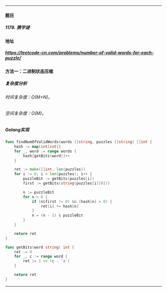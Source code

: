 ***
#### 题目
##### 1178. 猜字谜
#### 地址
##### https://leetcode-cn.com/problems/number-of-valid-words-for-each-puzzle/
#### 方法一：二进制状态压缩
##### 复杂度分析
###### 时间复杂度：O(M+N)。
###### 空间复杂度：O(M)。
##### Golang实现
``` go
func findNumOfValidWords(words []string, puzzles []string) []int {
    hash := map[int]int{}
    for _, word := range words {
        hash[getBits(word)]++
    }

    ret := make([]int, len(puzzles))
    for i := 0; i < len(puzzles); i++ {
        puzzleBit := getBits(puzzles[i])
        first := getBits(string(puzzles[i][0]))

        n := puzzleBit
        for n > 0 {
            if (n&first != 0) && (hash[n] > 0) {
                ret[i] += hash[n]
            }
            n = (n - 1) & puzzleBit
        }
    }

    return ret
}

func getBits(word string) int {
    ret := 0
    for _, c := range word {
        ret |= 1 << (c - 'a')
    }

    return ret
}
```
***